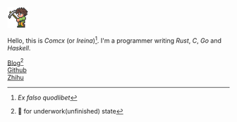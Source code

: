 ![avatar](./assets/icons8-best-terraria-48.png)

Hello, this is *Comcx* (or *Ireina*)[^1].
I'm a programmer writing *Rust*, *C*, *Go* and *Haskell*.

[Blog](./journal/journal.md)[^2]  
[Github](https://github.com/ireina7)  
[Zhihu](https://www.zhihu.com/people/comcx) 


[^1]: *Ex falso quodlibet*
[^2]: 🚧 for underwork(unfinished) state